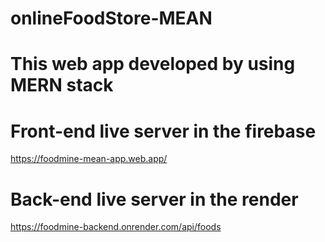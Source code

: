 # onlineFoodStore-MEAN
# This web app developed by using MERN stack
# Front-end live server in the firebase
  https://foodmine-mean-app.web.app/
# Back-end live server in the render
  https://foodmine-backend.onrender.com/api/foods
